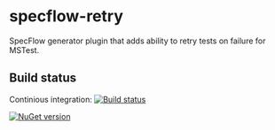 # specflow-retry
SpecFlow generator plugin that adds ability to retry tests on failure for MSTest.
## Build status
Continious integration: [![Build status](https://ci.appveyor.com/api/projects/status/fgr338iwl0pnd8u0?svg=true)](https://ci.appveyor.com/project/DamirAinullin/specflow-retry)

[![NuGet version](https://badge.fury.io/nu/specflow.retry.svg)](https://badge.fury.io/nu/specflow.retry)
